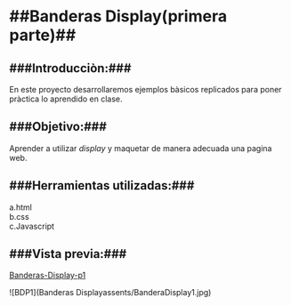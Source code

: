 ##Banderas Display(primera parte)##
===
###Introducciòn:###
---
En este proyecto desarrollaremos ejemplos bàsicos replicados para poner pràctica lo aprendido en clase.


###Objetivo:###
---
Aprender a utilizar *display* y maquetar de manera adecuada una pagina web.



###Herramientas utilizadas:###
---
a.html  
b.css  
c.Javascript  

###Vista previa:###
---
[Banderas-Display-p1](https://natalycortez.github.io/Banderas-Display-P1/.)

![BDP1](Banderas Displayassents/BanderaDisplay1.jpg)
